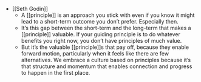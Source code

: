 - [[Seth Godin]]
	- A [[principle]] is an approach you stick with even if you know it might lead to a short-term outcome you don’t prefer. Especially then.
	- It’s this gap between the short-term and the long-term that makes a [[principle]] valuable. If your guiding principle is to do whatever benefits you right now, you don’t have principles of much value.
	- But it’s the valuable [[principle]]s that pay off, because they enable forward motion, particularly when it feels like there are few alternatives. We embrace a culture based on principles because it’s that structure and momentum that enables connection and progress to happen in the first place.